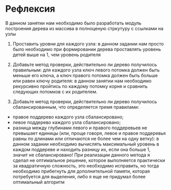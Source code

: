 # Рефлексия


В данном занятии нам необходимо было разработать модуль построения дерева из массива в полноценую стркутуру с ссылками на узлы

1. Проставить уровни для каждого узла: в данном задании нам просто было необходимо при формировании дерева проставлять уровень детей выше на 1, чем уровень родителя

2. Добавьте метод проверки, действительно ли дерево получилось правильным: для каждого узла ключ левого потомка должен быть меньше его ключа, а ключ правого потомка должен быть больше или равен ключу родителя: в данном занятии нам необходимо рекурсивно пройтись по каждому потомку корня и сравнить следующих потомков с их родителем.

3. Добавьте метод проверки, действительно ли дерево получилось сбалансированным, что определяется тремя правилами:
- правое поддерево каждого узла сбалансировано;
- левое поддерево каждого узла сбалансировано;
- разница между глубинами левого и правого поддеревьев не превышает единицы (или, проще говоря, левое и правое поддеревья равны по длинами или отличаются не более чем на одну ветку): в данном задании необходимо вычислять максимальный уровень в каждом поддереве и находить разницу их, если она больше 1, значит не сбалансировано! При реализации данного метода я сделал не оптимальное решение, которое выполняется практически за квадратичную сложность, это необходимо исправить, но тогда необходимо прибегнуть для дополнительной памяти, которая потребуется для выделения, либо я еще не придумал более оптимальный алгоритм